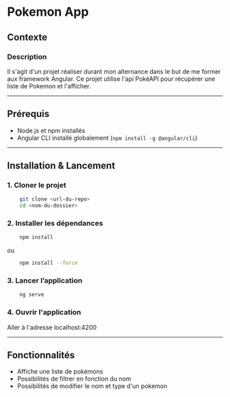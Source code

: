 # Pokemon App

## Contexte

### Description
Il s'agit d'un projet réaliser durant mon alternance dans le but de me former aux framework Angular.
Ce projet utilise l'api PokéAPI pour récupérer une liste de Pokemon et l'afficher.

---

## Prérequis

- Node.js et npm installés
- Angular CLI installé globalement (`npm install -g @angular/cli`)

---

## Installation & Lancement
### 1. Cloner le projet
```bash
    git clone <url-du-repo>
    cd <nom-du-dossier>
```

### 2. Installer les dépendances
```bash
    npm install
```
ou
```bash
    npm install --force
```

### 3. Lancer l’application
```bash
    ng serve
```

### 4. Ouvrir l'application
Aller à l'adresse localhost:4200

---

## Fonctionnalités
- Affiche une liste de pokémons
- Possibilités de filtrer en fonction du nom
- Possibilités de modifier le nom et type d'un pokemon
